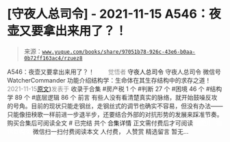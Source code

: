 # [守夜人总司令] - 2021-11-15 A546：夜壶又要拿出来用了？！

> 来源：[`www.yuque.com/books/share/97051b78-926c-43e6-b0aa-0b72ff163ac4/rzuez8`](https://www.yuque.com/books/share/97051b78-926c-43e6-b0aa-0b72ff163ac4/rzuez8)

<ne-p id="520f42f3293818f927861ebbd5b15da4_p_0" data-lake-id="520f42f3293818f927861ebbd5b15da4_p_0"><ne-text id="u8418d253" style="color: rgb(51, 51, 51);">A546：夜壶又要拿出来用了？！</ne-text></ne-p> <ne-p id="a17023572d700bf49e56af477ae1b4cd" data-lake-id="a17023572d700bf49e56af477ae1b4cd"><ne-text id="ufcf17c4f" ne-fontsize="12" style="color: rgb(255, 255, 255);">原创</ne-text><ne-text id="u07dc38cb" style="color: rgb(140, 140, 140);">觉悟者</ne-text> <ne-text id="u18f8dfa8" ne-fontsize="14">守夜人总司令</ne-text></ne-p> <ne-p id="2d61679c0a2ca11dfd0264314e66f46e" data-lake-id="2d61679c0a2ca11dfd0264314e66f46e"><ne-text id="ua416a75a" ne-fontsize="14" ne-bold="true" style="color: rgb(51, 51, 51);">守夜人总司令</ne-text></ne-p> <ne-p id="392c514994890e01567dd273c25cff53" data-lake-id="392c514994890e01567dd273c25cff53"><ne-text id="u9ccaef2d" ne-fontsize="14" style="color: rgb(51, 51, 51);">微信号</ne-text><ne-text id="u12ad71f3" ne-fontsize="14" style="color: rgb(51, 51, 51);">WatcherCommander</ne-text></ne-p> <ne-p id="d6c8e2560b3f052db7ba5860bc56fa35" data-lake-id="d6c8e2560b3f052db7ba5860bc56fa35"><ne-text id="uf493c8ba" ne-fontsize="14" style="color: rgb(51, 51, 51);">功能介绍</ne-text><ne-text id="u35b59d7b" ne-fontsize="14" style="color: rgb(51, 51, 51);">结构学：生命体在其生存结构中的求存之道！</ne-text></ne-p> <ne-p id="dff36f20df3b7c1e8bb6bb263f0716ca" data-lake-id="dff36f20df3b7c1e8bb6bb263f0716ca"><ne-text id="u899aedcf" style="color: rgb(140, 140, 140);">2021-11-15</ne-text>[<ne-text id="u907c94c8" ne-fontsize="14">原文</ne-text>](https://mp.weixin.qq.com/s?__biz=MzAxNDk1NjI2Mw==&mid=2247487487&idx=1&sn=1899dc61b52e00ef53fee2fece6fa9e6&chksm=9b8a2c77acfda561dd78f8a9d41ca8f6b604b1410e246bd38451bc63aab7e1b0840d3e7c9e9b#rd))<ne-text id="u648bf1bd" ne-fontsize="14" style="color: rgb(140, 140, 140);">发表于</ne-text></ne-p> <ne-p id="ddb3b1c8ef44de001b50c784d3971c91" data-lake-id="ddb3b1c8ef44de001b50c784d3971c91"><ne-text id="u774eeea5" style="color: rgb(51, 51, 51);">收录于合集</ne-text></ne-p> <ne-p id="11181d0de7301a64a36b7a8ffb03ca35" data-lake-id="11181d0de7301a64a36b7a8ffb03ca35"><ne-text id="u8f1dcd49" style="color: rgb(51, 51, 51);">#房产税 1 个</ne-text></ne-p> <ne-p id="38b64953cb518a05d568d6f6c9a6ae32" data-lake-id="38b64953cb518a05d568d6f6c9a6ae32"><ne-text id="ue55444bd" style="color: rgb(51, 51, 51);">#判断 27 个</ne-text></ne-p> <ne-p id="23593b06cfdbfc15c2b7f07c69660824" data-lake-id="23593b06cfdbfc15c2b7f07c69660824"><ne-text id="u5a535a76" style="color: rgb(51, 51, 51);">#困境 46 个</ne-text></ne-p> <ne-p id="7466e333c0cdb9e4b9785bed991cf44d" data-lake-id="7466e333c0cdb9e4b9785bed991cf44d"><ne-text id="ua993504a" style="color: rgb(51, 51, 51);">#结构学 89 个</ne-text></ne-p> <ne-p id="c5678b95e582bf3cadb1ebc99e693c61" data-lake-id="c5678b95e582bf3cadb1ebc99e693c61"><ne-text id="uf3972b54" style="color: rgb(51, 51, 51);">#底层逻辑 86 个</ne-text></ne-p> <ne-p id="d6f12534956250c749a7942011f203fe" data-lake-id="d6f12534956250c749a7942011f203fe"><ne-text id="u6e094eea" style="color: rgb(51, 51, 51);">前言</ne-text></ne-p> <ne-p id="736794be8e50dceddbfbf08177ce783a" data-lake-id="736794be8e50dceddbfbf08177ce783a"><ne-text id="uc7b386bd" style="color: rgb(51, 51, 51);">有些人没有看清楚真实的脉络，就开始鼓噪反攻的号角。目前的现状只能走钢丝，走钢丝式的调节也确实不容易，但没有办法——只能像扭秧歌一样前进一步退半步，还要结合外部的对抗形势的发展来踩准节奏。</ne-text></ne-p> <ne-p id="514d38ceed764794798deb4f2c18d067" data-lake-id="514d38ceed764794798deb4f2c18d067" ne-alignment="center"><ne-text id="ue8d8ac64" style="color: rgb(51, 51, 51);">购买合集后可阅读全文</ne-text></ne-p> <ne-p id="d93110793b048aa7edfcdae351a03901" data-lake-id="d93110793b048aa7edfcdae351a03901" ne-alignment="center"><ne-text id="uf6256cdc" style="color: rgb(51, 51, 51);">#</ne-text></ne-p> <ne-p id="a990171a030dc94d131c9a30a4f156bd" data-lake-id="a990171a030dc94d131c9a30a4f156bd" ne-alignment="center"><ne-text id="u1688307d" style="color: rgb(51, 51, 51);">已完结 共个</ne-text></ne-p> <ne-p id="29c222aae767c06fa252f96698c7479b" data-lake-id="29c222aae767c06fa252f96698c7479b" ne-alignment="center"><ne-text id="ud658db95" ne-fontsize="16">合集详情</ne-text></ne-p> <ne-p id="df89151124074f4142ba85de21bc1097" data-lake-id="df89151124074f4142ba85de21bc1097" ne-alignment="center"><ne-text id="uc1ed9a8d" style="color: rgb(51, 51, 51);">正文需付费后才可阅读</ne-text></ne-p> <ne-p id="e3f7d6f59c3e0729de31d245f4885018" data-lake-id="e3f7d6f59c3e0729de31d245f4885018" ne-alignment="center"><ne-text id="u9f351bde" style="color: rgb(255, 255, 255);">加载中</ne-text></ne-p> <ne-p id="d053ec8bd454afb48318aa80aff1048e" data-lake-id="d053ec8bd454afb48318aa80aff1048e" ne-alignment="center"><ne-text id="u36653f79" style="color: rgb(255, 255, 255);"> 微信豆购买</ne-text></ne-p> <ne-p id="07eb3d9f89ccffa8abca634453abfa07" data-lake-id="07eb3d9f89ccffa8abca634453abfa07" ne-alignment="center"><ne-text id="u57e09882" style="color: rgb(51, 51, 51);">微信扫一扫付费阅读本文</ne-text></ne-p> <ne-p id="eb0586233ad51fda98560e0d6861eb35" data-lake-id="eb0586233ad51fda98560e0d6861eb35" ne-alignment="center"><ne-text id="u5f84e06d" ne-fontsize="13" style="color: rgb(51, 51, 51);">人付费， 人赞赏</ne-text></ne-p> <ne-h3 id="jjCNb" data-lake-id="jjCNb"><ne-heading-ext><ne-heading-anchor></ne-heading-anchor><ne-heading-fold></ne-heading-fold></ne-heading-ext><ne-heading-content><ne-text id="uacbb92d8" ne-fontsize="16" style="color: rgb(51, 51, 51);">精选留言</ne-text></ne-heading-content></ne-h3> <ne-p id="d23e39a67d84fad52d264b8d5ae664b5" data-lake-id="d23e39a67d84fad52d264b8d5ae664b5"><ne-text id="u9d8c6eff" style="color: rgb(51, 51, 51);">暂无...</ne-text></ne-p>
